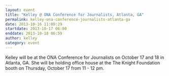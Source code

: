 ```yaml
---
layout: event
title: "Kelley @ ONA Conference for Journalists, Atlanta, GA"
permalink: kelley-ona-conference-journalists-atlanta-ga
date: 2013-10-16 11:00:29
startdate: 2013-10-17 06:00
enddate: 2013-10-18 06:59
author: kelley
category: event
---
```


Kelley will be at the ONA Conference for Journalists on October 17 and 18 in Atlanta, GA. She will be holding office house at the The Knight Foundation booth on Thursday, October 17 from 11 - 12 pm.

